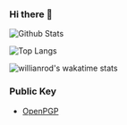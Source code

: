 ### Hi there 👋

<!--
CoolboY61/CoolboY61** is a ✨ _special_ ✨ repository because its `README.md` (this file) appears on your GitHub profile.

Here are some ideas to get you started:

- 🔭 I’m currently working on ...
- 🌱 I’m currently learning ...
- 👯 I’m looking to collaborate on ...
- 🤔 I’m looking for help with ...
- 💬 Ask me about ...
- 📫 How to reach me: ...
- 😄 Pronouns: ...
- ⚡ Fun fact: ...
-->


![Github Stats](https://github-readme-stats.vercel.app/api?username=CoolboY61&show_icons=true&theme=synthwave&count_private=true)

![Top Langs](https://github-readme-stats.vercel.app/api/top-langs/?username=CoolboY61&layout=compact&hide=html,javascript,css)

![willianrod's wakatime stats](https://github-readme-stats.vercel.app/api/wakatime?username=CoolboY61)



### Public Key

  - [OpenPGP](https://github.com/CoolboY61/CoolboY61/blob/master/pgp_public_key)





